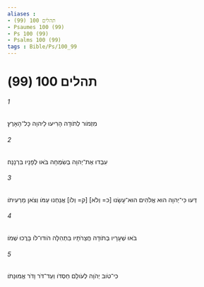 ```yaml
---
aliases : 
- תהלים 100 (99)
- Psaumes 100 (99)
- Ps 100 (99)
- Psalms 100 (99)
tags : Bible/Ps/100_99
---
```


# תהלים 100 (99)

###### 1
מִזְמֹור לְתֹודָה הָרִיעוּ לַיהוָה כָּל־הָאָרֶץ׃
###### 2
עִבְדוּ אֶת־יְהוָה בְּשִׂמְחָה בֹּאוּ לְפָנָיו בִּרְנָנָה׃
###### 3
דְּעוּ כִּי־יְהוָה הוּא אֱלֹהִים הוּא־עָשָׂנוּ [כ= וְלֹא] [ק= וְלֹו] אֲנַחְנוּ עַמֹּו וְצֹאן מַרְעִיתֹו׃
###### 4
בֹּאוּ שְׁעָרָיו בְּתֹודָה חֲצֵרֹתָיו בִּתְהִלָּה הֹודוּ־לֹו בָּרֲכוּ שְׁמֹו׃
###### 5
כִּי־טֹוב יְהֹוָה לְעֹולָם חַסְדֹּו וְעַד־דֹּר וָדֹר אֱמוּנָתֹו׃
